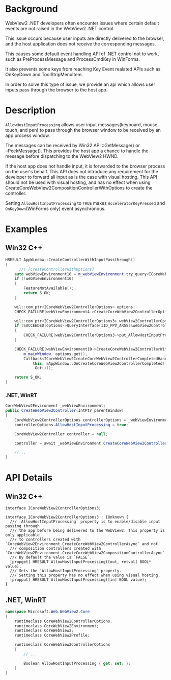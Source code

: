 # Background
WebView2 .NET developers often encounter issues where certain default events are not raised in the WebView2 .NET control. 

This issue occurs because user inputs are directly delivered to the browser, and the host application does not receive the corresponding messages. 

This causes some default event handling API of .NET control not to work, such as PreProcessMessage and ProcessCmdKey in WinForms.

It also prevents some keys from reaching Key Event realated APIs such as OnKeyDown and ToolStripMenuItem.

In order to solve this type of issue, we provide an api which allows user inputs pass through the browser to the host app.

# Description
`AllowHostInputProcessing` allows user input messages(keyboard, mouse, touch, and pen) to pass through the browser window to be received by an app process window.

The messages can be received by Win32 API ::GetMessage() or ::PeekMessage(). This provides the host app a chance to handle the message before dispatching to the WebView2 HWND.

If the host app does not handle input, it is forwarded to the browser process on the user's behalf. This API does not introduce any requirement for the developer to forward all input as is the case with visual hosting. This API should not be used with visual hosting, and has no effect when using  CreateCoreWebView2CompositionControllerWithOptions to create the controller.

Setting `AllowHostInputProcessing` to `TRUE` makes `AcceleratorKeyPressed` and `OnKeyDown`(WinForms only) event asynchronous.

# Examples
## Win32 C++
```cpp
HRESULT AppWindow::CreateControllerWithInputPassthrough()
{
      //! [CreateControllerWithOptions]
    auto webViewEnvironment10 = m_webViewEnvironment.try_query<ICoreWebView2Environment10>();
    if (!webViewEnvironment10)
    {
        FeatureNotAvailable();
        return S_OK;
    }

    wil::com_ptr<ICoreWebView2ControllerOptions> options;
    CHECK_FAILURE(webViewEnvironment4->CreateCoreWebView2ControllerOptions(options.GetAddressOf()));

    wil::com_ptr<ICoreWebView2ControllerOptions3> webView2ControllerOptions3;
    if (SUCCEEDED(options->QueryInterface(IID_PPV_ARGS(&webView2ControllerOptions3))))
    {
        CHECK_FAILURE(webView2ControllerOptions3->put_AllowHostInputProcessing(TRUE));
    }

    CHECK_FAILURE(webViewEnvironment10->CreateCoreWebView2ControllerWithOptions(
        m_mainWindow, options.get(),
        Callback<ICoreWebView2CreateCoreWebView2ControllerCompletedHandler>(
            this, &AppWindow::OnCreateCoreWebView2ControllerCompleted)
            .Get()));

    return S_OK;
}
```

### .NET, WinRT
```c#
CoreWebView2Environment _webViewEnvironment;
public CreateWebView2Controller(IntPtr parentWindow)
{
    CoreWebView2ControllerOptions controllerOptions = _webViewEnvironment.CreateCoreWebView2ControllerOptions();
    controllerOptions.AllowHostInputProcessing = true;

    CoreWebView2Controller controller = null;

    controller = await _webViewEnvironment.CreateCoreWebView2ControllerAsync(parentWindow, controllerOptions);

    //...
}
```

# API Details
## Win32 C++
```IDL
interface ICoreWebView2ControllerOptions3;

interface ICoreWebView2ControllerOptions3 : IUnknown {
  /// `AllowHostInputProcessing` property is to enable/disable input passing through
  /// the app before being delivered to the WebView2. This property is only applicable
  /// to controllers created with `CoreWebView2Environment.CreateCoreWebView2ControllerAsync` and not
  /// composition controllers created with `CoreWebView2Environment.CreateCoreWebView2CompositionControllerAsync`.
  /// By default the value is `FALSE`.
  [propget] HRESULT AllowHostInputProcessing([out, retval] BOOL* value);
  /// Sets the `AllowHostInputProcessing` property.
  /// Setting this property has no effect when using visual hosting.
  [propput] HRESULT AllowHostInputProcessing([in] BOOL value);
}
```

## .NET, WinRT
```c#
namespace Microsoft.Web.WebView2.Core
{
    runtimeclass CoreWebView2ControllerOptions;
    runtimeclass CoreWebView2Environment;
    runtimeclass CoreWebView2;
    runtimeclass CoreWebView2Profile;

    runtimeclass CoreWebView2ControllerOptions
    {
        // ...

        Boolean AllowHostInputProcessing { get; set; };
    }
}
```
